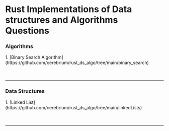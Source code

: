 <h1>Rust Implementations of Data structures and Algorithms Questions</h1>


<h3>Algorithms</h3>
1. [Binary Search Algorithm](https://github.com/cerebrium/rust_ds_algo/tree/main/binary_search)

<br />
<br />
<br />

<hr />
<h3>Data Structures</h3>
1. [Linked List](https://github.com/cerebrium/rust_ds_algo/tree/main/linkedLists)

<br />
<br />
<br />
<hr />





